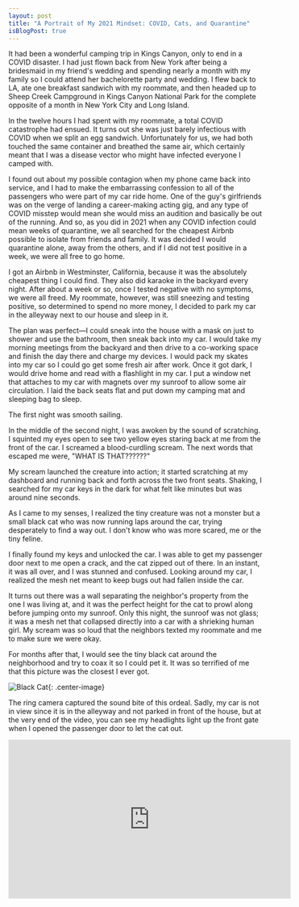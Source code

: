 ```yaml
---
layout: post
title: "A Portrait of My 2021 Mindset: COVID, Cats, and Quarantine"
isBlogPost: true
---
```

It had been a wonderful camping trip in Kings Canyon, only to end in a COVID disaster. I had just flown back from New York after being a bridesmaid in my friend's wedding and spending nearly a month with my family so I could attend her bachelorette party and wedding. I flew back to LA, ate one breakfast sandwich with my roommate, and then headed up to Sheep Creek Campground in Kings Canyon National Park for the complete opposite of a month in New York City and Long Island.

In the twelve hours I had spent with my roommate, a total COVID catastrophe had ensued. It turns out she was just barely infectious with COVID when we split an egg sandwich. Unfortunately for us, we had both touched the same container and breathed the same air, which certainly meant that I was a disease vector who might have infected everyone I camped with.

I found out about my possible contagion when my phone came back into service, and I had to make the embarrassing confession to all of the passengers who were part of my car ride home. One of the guy's girlfriends was on the verge of landing a career-making acting gig, and any type of COVID misstep would mean she would miss an audition and basically be out of the running. And so, as you did in 2021 when any COVID infection could mean weeks of quarantine, we all searched for the cheapest Airbnb possible to isolate from friends and family. It was decided I would quarantine alone, away from the others, and if I did not test positive in a week, we were all free to go home.

I got an Airbnb in Westminster, California, because it was the absolutely cheapest thing I could find. They also did karaoke in the backyard every night. After about a week or so, once I tested negative with no symptoms, we were all freed. My roommate, however, was still sneezing and testing positive, so determined to spend no more money, I decided to park my car in the alleyway next to our house and sleep in it.

The plan was perfect—I could sneak into the house with a mask on just to shower and use the bathroom, then sneak back into my car. I would take my morning meetings from the backyard and then drive to a co-working space and finish the day there and charge my devices. I would pack my skates into my car so I could go get some fresh air after work. Once it got dark, I would drive home and read with a flashlight in my car. I put a window net that attaches to my car with magnets over my sunroof to allow some air circulation. I laid the back seats flat and put down my camping mat and sleeping bag to sleep.

The first night was smooth sailing.

In the middle of the second night, I was awoken by the sound of scratching. I squinted my eyes open to see two yellow eyes staring back at me from the front of the car. I screamed a blood-curdling scream. The next words that escaped me were, "WHAT IS THAT??????"

My scream launched the creature into action; it started scratching at my dashboard and running back and forth across the two front seats. Shaking, I searched for my car keys in the dark for what felt like minutes but was around nine seconds.

As I came to my senses, I realized the tiny creature was not a monster but a small black cat who was now running laps around the car, trying desperately to find a way out. I don't know who was more scared, me or the tiny feline.

I finally found my keys and unlocked the car. I was able to get my passenger door next to me open a crack, and the cat zipped out of there. In an instant, it was all over, and I was stunned and confused. Looking around my car, I realized the mesh net meant to keep bugs out had fallen inside the car.

It turns out there was a wall separating the neighbor's property from the one I was living at, and it was the perfect height for the cat to prowl along before jumping onto my sunroof. Only this night, the sunroof was not glass; it was a mesh net that collapsed directly into a car with a shrieking human girl. My scream was so loud that the neighbors texted my roommate and me to make sure we were okay.

For months after that, I would see the tiny black cat around the neighborhood and try to coax it so I could pet it. It was so terrified of me that this picture was the closest I ever got.

![Black Cat]({{site.baseurl}}/assets/img/blog/black-cat.jpg){: .center-image}

The ring camera captured the sound bite of this ordeal. Sadly, my car is not in view since it is in the alleyway and not parked in front of the house, but at the very end of the video, you can see my headlights light up the front gate when I opened the passenger door to let the cat out.

<iframe width="560" height="315" src="https://www.youtube.com/embed/3YQt7NXRc8A?si=nJ49tdFC_qh0e_LB" title="YouTube video player" frameborder="0" allow="accelerometer; autoplay; clipboard-write; encrypted-media; gyroscope; picture-in-picture; web-share" referrerpolicy="strict-origin-when-cross-origin" allowfullscreen></iframe>